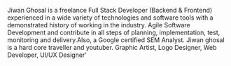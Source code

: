 Jiwan Ghosal is a freelance Full Stack Developer (Backend & Frontend) experienced in a wide variety of technologies and software tools with a demonstrated history of working in the industry. Agile Software Development and contribute in all steps of planning, implementation, test, monitoring and delivery.Also, a Google certified SEM Analyst. Jiwan ghosal is a hard core traveller and youtuber. Graphic Artist, Logo Designer, Web Developer, UI/UX Designer'